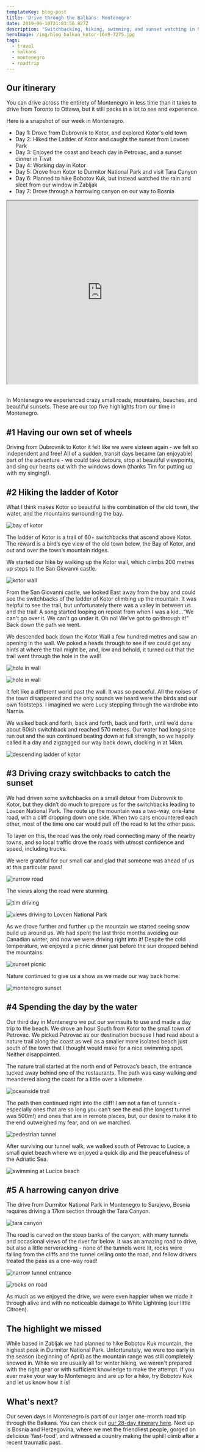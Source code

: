 ```yaml
---
templateKey: blog-post
title: 'Drive through the Balkans: Montenegro'
date: 2019-06-18T21:03:56.827Z
description: 'Switchbacking, hiking, swimming, and sunset watching in Montenegro'
heroImage: /img/blog_balkan_kotor-16x9-7275.jpg
tags:
  - travel
  - balkans
  - montenegro
  - roadtrip
---
```

## Our itinerary

You can drive across the entirety of Montenegro in less time than it takes to drive from Toronto to Ottawa, but it still packs in a lot to see and experience. 

Here is a snapshot of our week in Montenegro.

* Day 1: Drove from Dubrovnik to Kotor, and explored Kotor's old town
* Day 2: Hiked the Ladder of Kotor and caught the sunset from Lovcen Park
* Day 3: Enjoyed the coast and beach day in Petrovac, and a sunset dinner in Tivat
* Day 4: Working day in Kotor
* Day 5: Drove from Kotor to Durmitor National Park and visit Tara Canyon
* Day 6: Planned to hike Bobotov Kuk, but instead watched the rain and sleet from our window in Zabljak
* Day 7: Drove through a harrowing canyon on our way to Bosnia

<div style="display:flex;justify-content:center;width:100%;">

<iframe src="https://www.google.com/maps/d/embed?mid=1H6YFZ9szU6xVzWgb1AXmy6pQK9yKOysJ" width="640" height="480"></iframe>

</div>

<br>

In Montenegro we experienced crazy small roads, mountains, beaches, and beautiful sunsets. These are our top five highlights from our time in Montenegro.

## \#1 Having our own set of wheels

Driving from Dubrovnik to Kotor it felt like we were sixteen again - we felt so independent and free! All of a sudden, transit days became (an enjoyable) part of the adventure - we could take detours, stop at beautiful viewpoints, and sing our hearts out with the windows down (thanks Tim for putting up with my singing!). 

## \#2 Hiking the ladder of Kotor

What I think makes Kotor so beautiful is the combination of the old town, the water, and the mountains surrounding the bay. 

![bay of kotor](/img/blog_balkan_kotor-5x7-6420.jpg "bay of kotor")

The ladder of Kotor is a trail of 60+ switchbacks that ascend above Kotor. The reward is a bird’s eye view of the old town below, the Bay of Kotor, and out and over the town’s mountain ridges. 

We started our hike by walking up the Kotor wall, which climbs 200 metres up steps to the San Giovanni castle. 

![kotor wall](/img/blog_balkan_kotor-5x7-7259.jpg "kotor wall")

From the San Giovanni castle, we looked East away from the bay and could see the switchbacks of the ladder of Kotor climbing up the mountain. It was helpful to see the trail, but unfortunately there was a valley in between us and the trail! A song started looping on repeat from when I was a kid...“We can't go over it. We can't go under it. Oh no! We've got to go through it!” Back down the path we went. 

We descended back down the Kotor Wall a few hundred metres and saw an opening in the wall. We poked a heads through to see if we could get any hints at where the trail might be, and, low and behold, it turned out that the trail went through the hole in the wall!

![hole in wall](/img/blog_balkan_kotor-5x7-6435.jpg "hole in wall")

![hole in wall](/img/blog_balkan_kotor-5x7-6440.jpg "hole in wall")

It felt like a different world past the wall. It was so peaceful. All the noises of the town disappeared and the only sounds we heard were the birds and our own footsteps. I imagined we were Lucy stepping through the wardrobe into Narnia. 

We walked back and forth, back and forth, back and forth, until we’d done about 60ish switchback and reached 570 metres. Our water had long since run out and the sun continued beating down at full strength, so we happily called it a day and zigzagged our way back down, clocking in at 14km. 

![descending ladder of kotor](/img/blog_balkan_kotor-5x7-2-2.jpg "descending ladder of kotor")

## \#3 Driving crazy switchbacks to catch the sunset

We had driven some switchbacks on a small detour from Dubrovnik to Kotor, but they didn’t do much to prepare us for the switchbacks leading to Lovcen National Park. The route up the mountain was a two-way, one-lane road, with a cliff dropping down one side. When two cars encountered each other, most of the time one car would pull off the road to let the other pass. 

To layer on this, the road was the only road connecting many of the nearby towns, and so local traffic drove the roads with utmost confidence and speed, including trucks. 

We were grateful for our small car and glad that someone was ahead of us at this particular pass!

![narrow road](/img/blog_balkan_lovecen-16x9-5469.jpg "narrow road")

The views along the road were stunning.

![tim driving](/img/blog_balkan_lovecen-16x9-5461.jpg "tim driving")

![views driving to Lovcen National Park](/img/blog_balkan_lovecen-16x9-5475.jpg "views driving to Lovcen National Park")

As we drove further and further up the mountain we started seeing snow build up around us. We had spent the last three months avoiding our Canadian winter, and now we were driving right into it! Despite the cold temperature, we enjoyed a picnic dinner just before the sun dropped behind the mountains.

![sunset picnic](/img/blog_balkan_lovecen-5x7-7333.jpg "sunset picnic")

Nature continued to give us a show as we made our way back home.

![montenegro sunset](/img/blog_balkan_roadtrip-16x9-7347.jpg "montenegro sunset")

## \#4 Spending the day by the water

Our third day in Montenegro we put our swimsuits to use and made a day trip to the beach. We drove an hour South from Kotor to the small town of Petrovac. We picked Petrovac as our destination because I had read about a nature trail along the coast as well as a smaller more isolated beach just south of the town that I thought would make for a nice swimming spot. Neither disappointed.

The nature trail started at the north end of Petrovac’s beach, the entrance tucked away behind one of the restaurants. The path was easy walking and meandered along the coast for a little over a kilometre. 

![oceanside trail](/img/blog_balkan_petrovac-5x7-6485.jpg "oceanside trail")

The path then continued right into the cliff! I am not a fan of tunnels - especially ones that are so long you can’t see the end (the longest tunnel was 500m!) and ones that are in remote places, but, our desire to make it to the end outweighed my fear, and on we marched.

![pedestrian tunnel](/img/blog_balkan_petrovac-5x7-6481.jpg "pedestrian tunnel")

After surviving our tunnel walk, we walked south of Petrovac to Lucice, a small quiet beach where we enjoyed a quick dip and the peacefulness of the Adriatic Sea. 

![swimming at Lucice beach](/img/blog_balkan_petrovac-5x7-6491.jpg "swimming at Lucice beach")

## \#5 A harrowing canyon drive

The drive from Durmitor National Park in Montenegro to Sarajevo, Bosnia requires driving a 17km section through the Tara Canyon. 

![tara canyon](/img/blog_balkan_canyon-5x7-6650.jpg "tara canyon")

The road is carved on the steep banks of the canyon, with many tunnels and occasional views of the river far below. It was an amazing road to drive, but also a little nerveracking - none of the tunnels were lit, rocks were falling from the cliffs and the tunnel ceiling onto the road, and fellow drivers treated the pass as a one-way road!

![narrow tunnel entrance](/img/blog_balkan_canyon-16x9-3.jpg "narrow tunnel entrance")

![rocks on road](/img/blog_balkan_canyon-16x9-.jpg "rocks on road")

As much as we enjoyed the drive, we were even happier when we made it through alive and with no noticeable damage to White Lightning (our little Citroen).

## The highlight we missed

While based in Zabljak we had planned to hike Bobotov Kuk mountain, the highest peak in Durmitor National Park. Unfortunately, we were too early in the season (beginning of April) as the mountain range was still completely snowed in. While we are usually all for winter hiking, we weren't prepared with the right gear or with sufficient knowledge to make the attempt. If you ever make your way to Montenegro and are up for a hike, try Bobotov Kuk and let us know how it is!

## What's next?

Our seven days in Montenegro is part of our larger one-month road trip through the Balkans. You can check out [our 28-day itinerary here](https://www.timandvictoria.com/blog/2019-04-23-drive-through-the-balkans/). Next up is Bosnia and Herzegovina, where we met the friendliest people, gorged on delicious 'fast-food', and witnessed a country making the uphill climb after a recent traumatic past.
